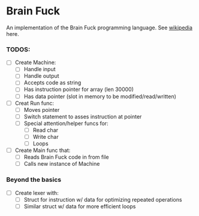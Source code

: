 # Brain Fuck

An implementation of the Brain Fuck programming language. See 
[wikipedia](https://en.wikipedia.org/wiki/Brainfuck#P%E2%80%B2%E2%80%B2:_Brainfuck's_formal_%22parent_language%22) here.

### TODOS:

- [ ] Create Machine:
    - [ ] Handle input
    - [ ] Handle output
    - [ ] Accepts code as string 
    - [ ] Has  instruction pointer for array (len 30000)
    - [ ] Has data pointer (slot in memory to be modified/read/written)

- [ ] Creat Run func:
    - [ ] Moves pointer
    - [ ] Switch statement to asses instruction at pointer
    - [ ] Special attention/helper funcs for:
        - [ ] Read char
        - [ ] Write char
        - [ ] Loops

- [ ] Create Main func that:
    - [ ] Reads Brain Fuck code in from file
    - [ ] Calls new instance of Machine

### Beyond the basics

- [ ] Create lexer with:
    - [ ] Struct for instruction w/ data for optimizing repeated operations
    - [ ] Similar struct w/ data for more efficient loops
